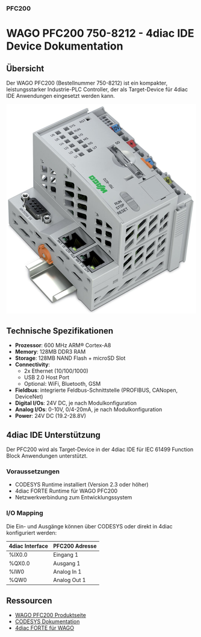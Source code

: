 ### PFC200
# WAGO PFC200 750-8212 - 4diac IDE Device Dokumentation

## Übersicht
Der WAGO PFC200 (Bestellnummer 750-8212) ist ein kompakter, leistungsstarker Industrie-PLC Controller, der als Target-Device für 4diac IDE Anwendungen eingesetzt werden kann.

![WAGO PFC200 750-8212](PFC200.png)

## Technische Spezifikationen
- **Prozessor**: 600 MHz ARM® Cortex-A8
- **Memory**: 128MB DDR3 RAM
- **Storage**: 128MB NAND Flash + microSD Slot
- **Connectivity**:
  - 2x Ethernet (10/100/1000)
  - USB 2.0 Host Port
  - Optional: WiFi, Bluetooth, GSM
- **Fieldbus**: integrierte Feldbus-Schnittstelle (PROFIBUS, CANopen, DeviceNet)
- **Digital I/Os**: 24V DC, je nach Modulkonfiguration
- **Analog I/Os**: 0-10V, 0/4-20mA, je nach Modulkonfiguration
- **Power**: 24V DC (19.2-28.8V)

## 4diac IDE Unterstützung
Der PFC200 wird als Target-Device in der 4diac IDE für IEC 61499 Function Block Anwendungen unterstützt.

### Voraussetzungen
- CODESYS Runtime installiert (Version 2.3 oder höher)
- 4diac FORTE Runtime für WAGO PFC200
- Netzwerkverbindung zum Entwicklungssystem

### I/O Mapping
Die Ein- und Ausgänge können über CODESYS oder direkt in 4diac konfiguriert werden:

| 4diac Interface | PFC200 Adresse |
|-----------------|----------------|
| %IX0.0          | Eingang 1       |
| %QX0.0          | Ausgang 1       |
| %IW0            | Analog In 1     |
| %QW0            | Analog Out 1    |


## Ressourcen
- [WAGO PFC200 Produktseite](https://www.wago.com/de/sps/controller-pfc200/p/750-8212)
- [CODESYS Dokumentation](https://www.codesys.com)
- [4diac FORTE für WAGO](https://www.eclipse.org/4diac)